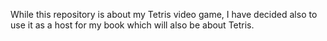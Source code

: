 While this repository is about my Tetris video game, I have decided also to use it as a host for my book which will also be about Tetris.
